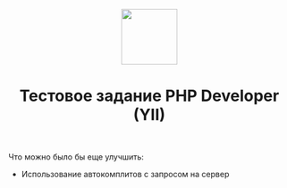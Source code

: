 <p align="center">
    <a href="https://github.com/yiisoft" target="_blank">
        <img src="https://avatars0.githubusercontent.com/u/993323" height="100px">
    </a>
    <h1 align="center">Тестовое задание РНР Developer (YII)</h1>
    <br>
</p>

Что можно было бы еще улучшить:

- Использование автокомплитов с запросом на сервер